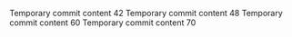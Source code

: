 Temporary commit content 42
Temporary commit content 48
Temporary commit content 60
Temporary commit content 70
